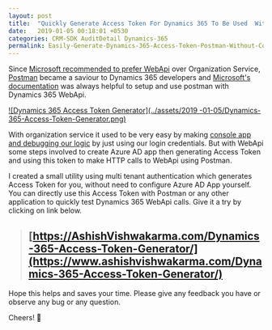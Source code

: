 ```yaml
---
layout: post
title:  "Quickly Generate Access Token For Dynamics 365 To Be Used  With Postman Without Configuring Azure AD App"
date:   2019-01-05 00:18:01 +0530
categories: CRM-SDK AuditDetail Dynamics-365
permalink: Easily-Generate-Dynamics-365-Access-Token-Postman-Without-Configuring-Azure/
---
```


Since [Microsoft recommended to prefer WebApi](https://docs.microsoft.com/en-us/previous-versions/dynamicscrm-2016/developers-guide/dn281891(v=crm.8)#microsoft-dynamics-crm-2011-endpoint) over Organization Service, [Postman](https://www.getpostman.com/) became a saviour to Dynamics 365 developers and [Microsoft's documentation](https://docs.microsoft.com/en-us/dynamics365/customer-engagement/developer/webapi/use-postman-web-api) was always helpful to setup and use postman with Dynamics 365 WebApi.

[![Dynamics 365 Access Token Generator](../assets/2019 -01-05/Dynamics-365-Access-Token-Generator.png)](https://www.ashishvishwakarma.com/Dynamics-365-Access-Token-Generator/)

With organization service it used to be very easy by making [console app and debugging our logic](https://github.com/AshV/Dynamics365ConsoleCaller) by just using our login credentials. But with WebApi some steps involved to create Azure AD app then generating Access Token and using this token to make HTTP calls to WebApi using Postman.

I created a small utility using multi tenant authentication which generates Access Token for you, without need to configure Azure AD App yourself. You can directly use this Access Token with Postman or any other application to quickly test Dynamics 365 WebApi calls. Give it a try by clicking on link below.

> ## [https://AshishVishwakarma.com/Dynamics-365-Access-Token-Generator/](https://www.ashishvishwakarma.com/Dynamics-365-Access-Token-Generator/)

Hope this helps and saves your time.
Please give any feedback you have or observe any bug or any question.

Cheers! 🙂 






